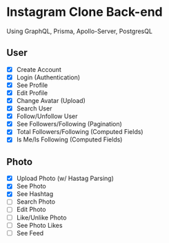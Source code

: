 # Instagram Clone Back-end

Using GraphQL, Prisma, Apollo-Server, PostgresQL

## User

- [x] Create Account
- [x] Login (Authentication)
- [x] See Profile
- [x] Edit Profile
- [x] Change Avatar (Upload)
- [x] Search User
- [x] Follow/Unfollow User
- [x] See Followers/Following (Pagination)
- [x] Total Followers/Following (Computed Fields)
- [x] Is Me/Is Following (Computed Fields)

## Photo

- [x] Upload Photo (w/ Hastag Parsing)
- [x] See Photo
- [x] See Hashtag
- [ ] Search Photo
- [ ] Edit Photo
- [ ] Like/Unlike Photo
- [ ] See Photo Likes
- [ ] See Feed
